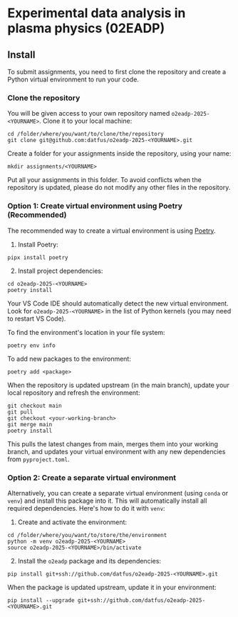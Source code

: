 # Experimental data analysis in plasma physics (02EADP)

## Install

To submit assignments, you need to first clone the repository and create a Python virtual environment to run your code.

### Clone the repository

You will be given access to your own repository named `o2eadp-2025-<YOURNAME>`. Clone it to your local machine:

```shell
cd /folder/where/you/want/to/clone/the/repository
git clone git@github.com:datfus/o2eadp-2025-<YOURNAME>.git
```

Create a folder for your assignments inside the repository, using your name:

```shell
mkdir assignments/<YOURNAME>
```

Put all your assignments in this folder. To avoid conflicts when the repository is updated, please do not modify any other files in the repository.

### Option 1: Create virtual environment using Poetry (Recommended)

The recommended way to create a virtual environment is using [Poetry](https://python-poetry.org/docs/#installation).

1. Install Poetry:
```shell
pipx install poetry
```

2. Install project dependencies:
```shell
cd o2eadp-2025-<YOURNAME>
poetry install
```

Your VS Code IDE should automatically detect the new virtual environment. Look for `o2eadp-2025-<YOURNAME>` in the list of Python kernels (you may need to restart VS Code).

To find the environment's location in your file system:
```shell
poetry env info
```

To add new packages to the environment:
```shell
poetry add <package>
```

When the repository is updated upstream (in the main branch), update your local repository and refresh the environment:
```shell
git checkout main
git pull
git checkout <your-working-branch>
git merge main
poetry install
```

This pulls the latest changes from main, merges them into your working branch, and updates your virtual environment with any new dependencies from `pyproject.toml`.

### Option 2: Create a separate virtual environment

Alternatively, you can create a separate virtual environment (using `conda` or `venv`) and install this package into it. This will automatically install all required dependencies. Here's how to do it with `venv`:

1. Create and activate the environment:
```shell
cd /folder/where/you/want/to/store/the/environment
python -m venv o2eadp-2025-<YOURNAME>
source o2eadp-2025-<YOURNAME>/bin/activate
```

2. Install the `o2eadp` package and its dependencies:
```shell
pip install git+ssh://github.com/datfus/o2eadp-2025-<YOURNAME>.git
```

When the package is updated upstream, update it in your environment:
```shell
pip install --upgrade git+ssh://github.com/datfus/o2eadp-2025-<YOURNAME>.git
```
